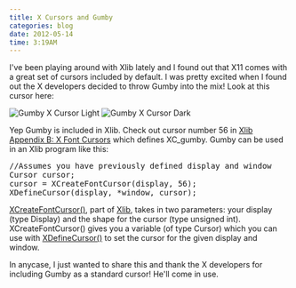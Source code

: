 ```yaml
---
title: X Cursors and Gumby
categories: blog
date: 2012-05-14
time: 3:19AM
---
```

I've been playing around with Xlib lately and I found out that X11 comes with a great set of cursors included by default. I was pretty excited when I found out the X developers decided to throw Gumby into the mix! Look at this cursor here:

![Gumby X Cursor Light](/images/gumby_light.gif)
![Gumby X Cursor Dark](/images/gumby_dark.gif) 

Yep Gumby is included in Xlib. Check out cursor number 56 in [Xlib Appendix B: X Font Cursors](http://tronche.com/gui/x/xlib/appendix/b) which defines XC_gumby. Gumby can be used in an Xlib program like this:

<pre class="sh_c">
//Assumes you have previously defined display and window
Cursor cursor;
cursor = XCreateFontCursor(display, 56);
XDefineCursor(display, *window, cursor);
</pre>


[XCreateFontCursor()](http://tronche.com/gui/x/xlib/pixmap-and-cursor/XCreateFontCursor.html), part of [Xlib](http://tronche.com/gui/x/xlib), takes in two parameters: your display (type Display) and the shape for the cursor (type unsigned int). XCreateFontCursor() gives you a variable (of type Cursor) which you can use with [XDefineCursor()](http://tronche.com/gui/x/xlib/window/XDefineCursor.html) to set the cursor for the given display and window.

In anycase, I just wanted to share this and thank the X developers for including Gumby as a standard cursor! He'll come in use.
